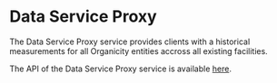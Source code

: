# Data Service Proxy

The Data Service Proxy service provides clients with a historical measurements for all Organicity entities accross all existing facilities.

The API of the Data Service Proxy service is available [here](https://organicityeu.github.io/api/DataSource.html).
